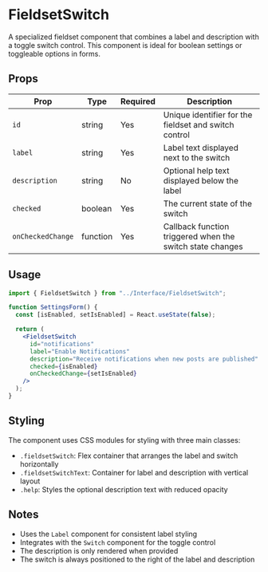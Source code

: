 # FieldsetSwitch

A specialized fieldset component that combines a label and description with a toggle switch control. This component is ideal for boolean settings or toggleable options in forms.

## Props

| Prop              | Type     | Required | Description                                               |
| ----------------- | -------- | -------- | --------------------------------------------------------- |
| `id`              | string   | Yes      | Unique identifier for the fieldset and switch control     |
| `label`           | string   | Yes      | Label text displayed next to the switch                   |
| `description`     | string   | No       | Optional help text displayed below the label              |
| `checked`         | boolean  | Yes      | The current state of the switch                           |
| `onCheckedChange` | function | Yes      | Callback function triggered when the switch state changes |

## Usage

```jsx
import { FieldsetSwitch } from "../Interface/FieldsetSwitch";

function SettingsForm() {
  const [isEnabled, setIsEnabled] = React.useState(false);

  return (
    <FieldsetSwitch
      id="notifications"
      label="Enable Notifications"
      description="Receive notifications when new posts are published"
      checked={isEnabled}
      onCheckedChange={setIsEnabled}
    />
  );
}
```

## Styling

The component uses CSS modules for styling with three main classes:

- `.fieldsetSwitch`: Flex container that arranges the label and switch horizontally
- `.fieldsetSwitchText`: Container for label and description with vertical layout
- `.help`: Styles the optional description text with reduced opacity

## Notes

- Uses the `Label` component for consistent label styling
- Integrates with the `Switch` component for the toggle control
- The description is only rendered when provided
- The switch is always positioned to the right of the label and description
